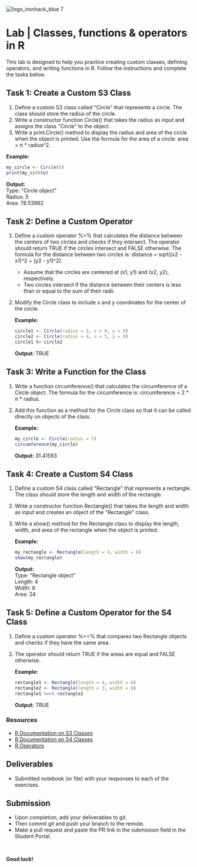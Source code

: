 ![logo_ironhack_blue 7](https://user-images.githubusercontent.com/23629340/40541063-a07a0a8a-601a-11e8-91b5-2f13e4e6b441.png)

# Lab | Classes, functions & operators in R

This lab is designed to help you practice creating custom classes, defining operators, and writing functions in R. Follow the instructions and complete the tasks below.

## Task 1: Create a Custom S3 Class

1. Define a custom S3 class called "Circle" that represents a circle. The class should store the radius of the circle.
2. Write a constructor function Circle() that takes the radius as input and assigns the class "Circle" to the object.
3. Write a print.Circle() method to display the radius and area of the circle when the object is printed. Use the formula for the area of a circle: area = π * radius^2.

**Example:**
```r
my_circle <- Circle(5)
print(my_circle)
```
**Output:** <br>
Type: "Circle object" <br>
Radius: 5<br>
Area: 78.53982<br>

## Task 2: Define a Custom Operator

1. Define a custom operator %>% that calculates the distance between the centers of two circles and checks if they intersect. The operator should return TRUE if the circles intersect and FALSE otherwise.
The formula for the distance between two circles is: distance = sqrt((x2 - x1)^2 + (y2 - y1)^2).
	- Assume that the circles are centered at (x1, y1) and (x2, y2), respectively.
	- Two circles intersect if the distance between their centers is less than or equal to the sum of their radii.
2. Modify the Circle class to include x and y coordinates for the center of the circle.

	**Example:**
	```r
	circle1 <- Circle(radius = 3, x = 0, y = 0)
	circle2 <- Circle(radius = 4, x = 5, y = 0)
	circle1 %> circle2
	```
	**Output:** TRUE

## Task 3: Write a Function for the Class

1. Write a function circumference() that calculates the circumference of a Circle object. The formula for the circumference is: circumference = 2 * π * radius.
2. Add this function as a method for the Circle class so that it can be called directly on objects of the class.

	**Example:**
	```r
	my_circle <- Circle(radius = 5)
	circumference(my_circle)
	```
	**Output:** 31.41593

## Task 4: Create a Custom S4 Class
	
1. Define a custom S4 class called "Rectangle" that represents a rectangle. The class should store the length and width of the rectangle.
2. Write a constructor function Rectangle() that takes the length and width as input and creates an object of the "Rectangle" class.
3. Write a show() method for the Rectangle class to display the length, width, and area of the rectangle when the object is printed.

	**Example:**
	```r
	my_rectangle <- Rectangle(length = 4, width = 6)
	show(my_rectangle)
	```
	**Output:** <br>
	Type: "Rectangle object" <br>
	Length: 4 <br>
	Width: 6 <br>
	Area: 24<br>

## Task 5: Define a Custom Operator for the S4 Class

1. Define a custom operator %==% that compares two Rectangle objects and checks if they have the same area.
2. The operator should return TRUE if the areas are equal and FALSE otherwise.

	**Example:**
	```r
	rectangle1 <- Rectangle(length = 4, width = 6)
	rectangle2 <- Rectangle(length = 3, width = 8)
	rectangle1 %==% rectangle2
	```
	**Output:** TRUE

### Resources

- [R Documentation on S3 Classes](https://adv-r.hadley.nz/s3.html)
- [R Documentation on S4 Classes](https://adv-r.hadley.nz/s4.html)
- [R Operators](https://stat.ethz.ch/R-manual/R-devel/library/base/html/Arithmetic.html)

## Deliverables

- Submitted notebook (or file) with your responses to each of the exercises.

## Submission

- Upon completion, add your deliverables to git. 
- Then commit git and push your branch to the remote.
- Make a pull request and paste the PR link in the submission field in the Student Portal.

<br>

**Good luck!**
